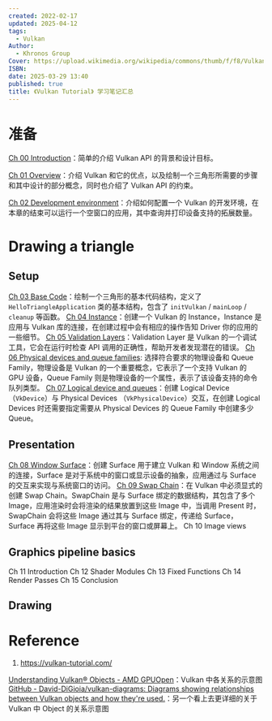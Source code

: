 ```yaml
---
created: 2022-02-17
updated: 2025-04-12
tags:
  - Vulkan
Author:
  - Khronos Group
Cover: https://upload.wikimedia.org/wikipedia/commons/thumb/f/f8/Vulkan_API_logo.svg/1200px-Vulkan_API_logo.svg.png
ISBN: 
date: 2025-03-29 13:40
published: true
title: 《Vulkan Tutorial》 学习笔记汇总
---
```


# 准备

[Ch 00 Introduction](/ch_00_introduction)：简单的介绍 Vulkan API 的背景和设计目标。

[Ch 01 Overview](/ch_01_overview)：介绍 Vulkan 和它的优点，以及绘制一个三角形所需要的步骤和其中设计的部分概念，同时也介绍了 Vulkan API 的约束。

[Ch 02 Development environment](/ch_02_development_environment)：介绍如何配置一个 Vulkan 的开发环境，在本章的结束可以运行一个空窗口的应用，其中查询并打印设备支持的拓展数量。

# Drawing a triangle

## Setup

[Ch 03 Base Code](/ch_03_base_code)：绘制一个三角形的基本代码结构，定义了 `HelloTriangleApplication` 类的基本结构，包含了 `initVulkan` / `mainLoop` / `cleanup` 等函数。
[Ch 04 Instance](/ch_04_instance)：创建一个 Vulkan 的 Instance，Instance 是应用与 Vulkan 库的连接，在创建过程中会有相应的操作告知 Driver 你的应用的一些细节。
[Ch 05 Validation Layers](/ch_05_validation_layers)：Validation Layer 是 Vulkan 的一个调试工具，它会在运行时检查 API 调用的正确性，帮助开发者发现潜在的错误。
[Ch 06 Physical devices and queue families](/ch_06_physical_devices_and_queue_families): 选择符合要求的物理设备和 Queue Family，物理设备是 Vulkan 的一个重要概念，它表示了一个支持 Vulkan 的 GPU 设备，Queue Family 则是物理设备的一个属性，表示了该设备支持的命令队列类型。
[Ch 07 Logical device and queues](/ch_07_logical_device_and_queues)：创建 Logical Device（`VkDevice`）与 Physical Devices （`VkPhysicalDevice`）交互，在创建 Logical Devices 时还需要指定需要从 Physical Devices 的 Queue Family 中创建多少 Queue。

## Presentation

[Ch 08 Window Surface](/ch_08_window_surface)：创建 Surface 用于建立 Vulkan 和 Window 系统之间的连接，Surface 是对于系统中的窗口或显示设备的抽象，应用通过与 Surface 的交互来实现与系统窗口的访问。
[Ch 09 Swap Chain](/ch_09_swap_chain)：在 Vulkan 中必须显式的创建 Swap Chain。SwapChain 是与 Surface 绑定的数据结构，其包含了多个 Image，应用渲染时会将渲染的结果放置到这些 Image 中，当调用 Present 时，SwapChain 会将这些 Image 通过其与 Surface 绑定，传递给 Surface，Surface 再将这些 Image 显示到平台的窗口或屏幕上。
Ch 10 Image views

## Graphics pipeline basics

Ch 11 Introduction
Ch 12 Shader Modules
Ch 13 Fixed Functions
Ch 14 Render Passes
Ch 15 Conclusion

## Drawing


# Reference

1. https://vulkan-tutorial.com/

[Understanding Vulkan® Objects - AMD GPUOpen](https://gpuopen.com/learn/understanding-vulkan-objects/)：Vulkan 中各关系的示意图
[GitHub - David-DiGioia/vulkan-diagrams: Diagrams showing relationships between Vulkan objects and how they're used.](https://github.com/David-DiGioia/vulkan-diagrams?tab=readme-ov-file)：另一个看上去更详细的关于 Vulkan 中 Object 的关系示意图
